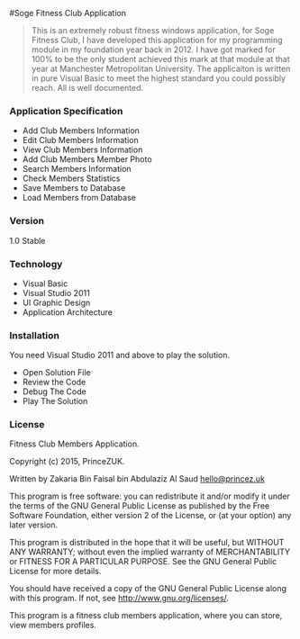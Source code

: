 #Soge Fitness Club Application

> This is an extremely robust fitness windows application, for Soge Fitness Club, 
> I have developed this application for my programming module in my foundation year back in 2012. 
> I have got marked for 100% to be the only student achieved this mark at that module at that year at Manchester
> Metropolitan University. The applicaiton is written in pure Visual Basic to meet the highest standard you could 
> possibly reach. All is well documented.


### Application Specification

- Add Club Members Information
- Edit Club Members Information
- View Club Members Information
- Add Club Members Member Photo
- Search Members Information
- Check Members Statistics
- Save Members to Database
- Load Members from Database

### Version 

1.0 Stable

### Technology

- Visual Basic
- Visual Studio 2011
- UI Graphic Design
- Application Architecture

### Installation

You need Visual Studio 2011 and above to play the solution.
- Open Solution File
- Review the Code
- Debug The Code 
- Play The Solution

### License

Fitness Club Members Application.

Copyright (c) 2015, PrinceZUK.

Written by Zakaria Bin Faisal bin Abdulaziz Al Saud <hello@princez.uk>

This program is free software: you can redistribute it and/or modify
it under the terms of the GNU General Public License as published by
the Free Software Foundation, either version 2 of the License, or
(at your option) any later version.

This program is distributed in the hope that it will be useful,
but WITHOUT ANY WARRANTY; without even the implied warranty of
MERCHANTABILITY or FITNESS FOR A PARTICULAR PURPOSE.  See the
GNU General Public License for more details.

You should have received a copy of the GNU General Public License
along with this program.  If not, see <http://www.gnu.org/licenses/>.

This program is a fitness club members application, where you can store, view members profiles.
